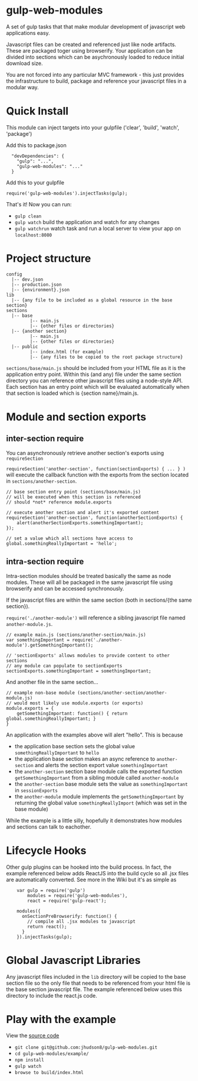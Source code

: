 gulp-web-modules
================

A set of gulp tasks that that make modular development of javascript web applications easy.

Javascript files can be created and referenced just like node artifacts.  These are packaged toger using browserify.  Your application can be divided into sections which can be asychronously loaded to reduce initial download size.

You are not forced into any particular MVC framework - this just provides the infrastructure to build, package and reference your javascript files in a modular way.

Quick Install
=================
This module can inject targets into your gulpfile ('clear', 'build', 'watch', 'package')

Add this to package.json
```
  "devDependencies": {
    "gulp": "...",
    "gulp-web-modules": "..."
  }
```
Add this to your gulpfile
```
require('gulp-web-modules').injectTasks(gulp);
```
That's it!  Now you can run:
* ```gulp clean```
* ```gulp watch``` build the application and watch for any changes
* ```gulp watchrun``` watch task and run a local server to view your app on ```localhost:8080```


Project structure
==================
```
config
  |-- dev.json
  |-- production.json
  |-- {environment}.json
lib
  |-- {any file to be included as a global resource in the base section}
sections
  |-- base
         |-- main.js
         |-- {other files or directories}
  |-- {another section}
         |-- main.js
         |-- {other files or directories}
  |-- public
         |-- index.html (for example)
         |-- {any files to be copied to the root package structure}
```
```sections/base/main.js``` should be included from your HTML file as it is the application entry point.  Within this (and any) file under the same section directory you can reference other javascript files using a node-style API.  Each section has an entry point which will be evaluated automatically when that section is loaded which is {section name}/main.js.


Module and section exports
===============

inter-section require 
--------------
You can asynchronously retrieve another section's exports using ```requireSection```

```requireSection('another-section', function(sectionExports) { ... } )``` will execute the callback function with the exports from the section located in ```sections/another-section```.
```
// base section entry point (sections/base/main.js)
// will be executed when this section is referenced
// should *not* reference module.exports

// execute another section and alert it's exported content
requireSection('another-section', function(anotherSectionExports) {
    alert(anotherSectionExports.somethingImportant);
});

// set a value which all sections have access to
global.somethingReallyImportant = 'hello';
```

intra-section require
-------------
Intra-section modules should be treated basically the same as node modules.  These will all be packaged in the same javascript file using browserify and can be accessed synchronously.

If the javascript files are within the same section (both in sections/{the same section}).

```require('./another-module')``` will reference a sibling javascript file named ```another-module.js```.
```
// example main.js (sections/another-section/main.js)
var somethingImportant = require('./another-module').getSomethingImportant();

// 'sectionExports' allows modules to provide content to other sections
// any module can populate to sectionExports
sectionExports.somethingImportant = somethingImportant;
```
And another file in the same section...
```
// example non-base module (sections/another-section/another-module.js)
// would most likely use module.exports (or exports)
module.exports = {
    getSomethingImportant: function() { return global.somethingReallyImportant; }
}

```
An application with the examples above will alert "hello".  This is because
* the application base section sets the global value ```somethingReallyImportant``` to ```hello```
* the application base section makes an async reference to ```another-section``` and alerts the section export value ```somethingImportant```
* the ```another-section``` section base module calls the exported function ```getSomethingImportant``` from a sibling module called ```another-module```
* the ```another-section``` base module sets the value as ```somethingImportant``` in ```sessionExports```
* the ```another-module``` module implements the ```getSomethingImportant``` by returning the global value ```somethingReallyImport``` (which was set in the base module)

While the example is a little silly, hopefully it demonstrates how modules and sections can talk to eachother.

Lifecycle Hooks
===============
Other gulp plugins can be hooked into the build process.  In fact, the example referenced below adds ReactJS into the build cycle so all .jsx files are automatically converted.  See more in the Wiki but it's as simple as
```
    var gulp = require('gulp')
        modules = require('gulp-web-modules'),
        react = require('gulp-react');
    
    modules({
      onSectionPreBrowserify: function() {
        // compile all .jsx modules to javascript
        return react();
      }
    }).injectTasks(gulp);

```

Global Javascript Libraries
==============
Any javascript files included in the ```lib``` directory will be copied to the base section file so the only file that needs to be referenced from your html file is the base section javascript file.  The example referenced below uses this directory to include the react.js code.

Play with the example
===============
View the [source code](https://github.com/jhudson8/gulp-web-modules/tree/master/example)
* ```git clone git@github.com:jhudson8/gulp-web-modules.git```
* ```cd gulp-web-modules/example/```
* ```npm install```
* ```gulp watch```
* ```browse to build/index.html```
